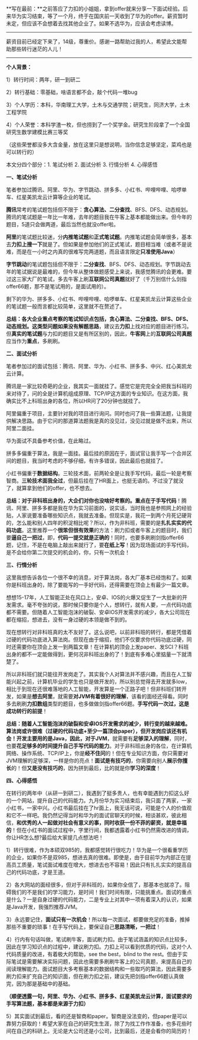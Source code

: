 **写在最前：**之前答应了力扣的小姐姐，拿到offer就来分享一下面试经验。后来华为实习结束，等了一个月，终于在国庆前一天收到了华为的offer。薪资暂时未定，但应该不会想着去找其他企业了。如果不选华为，应该会考虑读博。

------

薪资目前已经定下来了，14级，尊重价。感谢一路帮助过我的人，希望此文能帮助那些转行迷茫的人儿！

------

**个人背景：**

1）转行时间：两年，研一到研二

2）转行基础：零基础，啥语言都不会，敲个代码一堆bug

3）个人学历：本科，华南理工大学，土木与交通学院；研究生，同济大学，土木工程学院

4）个人荣誉：本科学渣一枚，但也捞到了一个奖学金。研究生阶段拿了一个全国研究生数学建模比赛三等奖

（这些荣誉都没多大含金量，放在这里只是想说明，当你信念足够坚定，菜鸡也是可以转行的）

本文分四个部分：1. 笔试分析 2. 面试分析 3. 行情分析 4. 心得感悟

**一、笔试分析**

笔者参加过腾讯、阿里、华为、字节跳动、拼多多、小红书、哔哩哔哩、哈啰单车、红星美凯龙云计算等企业的笔试。

**腾讯**常考的笔试题包括但不限于：**贪心算法、二分查找**、BFS、DFS、动态规划。腾讯的笔试题是一年比一年难，去年的题目我在牛客上基本都能做出来。但今年的题目，5道只会做两道，最后当然也就没offer啦。

**阿里**的笔试题比较迷，分**内推笔试题**和**正式笔试题**。内推笔试题会简单很多，基本去**力扣上搜一下**就是了。但如果是参加他们的正式笔试，题目相当难（或者不是说难，而是在一小时之内真的很难写完两道题，而且语言限定**只准使用Java**）

**字节跳动**的笔试题包括但不限于：**二分查找**、BFS、DFS、动态规划。字节跳动去年的笔试据说是最难的，但今年从整体做题感受上来说，我感觉腾讯的会更难。要过这三家大厂的笔试，多去牛客上刷**互联网公司真题**就好了（千万别信什么剑指offer66题，那不是笔试用的，是面试用的）。

剩下的华为、拼多多、小红书、哔哩哔哩、哈啰单车、红星美凯龙云计算这些企业的笔试题一般而言都比较简单，这里就不在赘述了。

**总结：**各大企业重点考察的笔试知识点包括，**贪心算法、二分查找、BFS、DFS、动态规划**。这类型问题如果没有**解题思路**，建议去**力扣**上找对应的题目进行练习。但**真实的笔试题**与力扣的题目又是有所区别的，因此，**牛客网**上的**互联网公司真题**应当作为**重点**，多刷刷。

**二、面试分析**

笔者参加过的面试包括：腾讯、阿里、华为、小红书、拼多多、中兴、红心美凯龙云计算。

腾讯是一家比较奇葩的企业，我其实一面就挂了。感觉它是完完全全把我当科班的来对待了，问的全是计算机组成原理、TCP/IP这方面的专业知识。在这方面，我确实比不上科班出身的各位，所以HR问了20分钟也就挂了。

阿里偏重于项目，主要针对我的项目进行询问。同时也问了我一些算法题，让我提供解决思路。由于它问的那道算法题我是真的没见过，没见过就是做不出来，所以阿里二面挂。

华为面试不具备参考价值，在此略过。

拼多多偏重于算法，我是一面挂。最后挂的原因在于，面试官让我手写一个合并区间的题目，我当时考虑的不够仔细，有许多错误，因此最后也就挂了。

小红书偏重于**数据结构**。三轮技术面，前两轮全是让我手写代码，最后一轮是考察智商。**三轮技术面我全过**，但最后挂在了HR面上，也挺无语的。不过没了就没了，就算拿到他们的offer，也不想去。

**总结：**对于非科班出身的，大企们对你也没啥好考察的。重点在于**手写代码**！腾讯、阿里、拼多多都是我在华为实习前面的，说实话，当时我也是参照网上的经验贴，人家说要准备哪些知识点，我就去准备。但现实是，我花一到两个月死记硬背的，怎么能和别人四年的积淀相比呢？所以，作为非科班，需要的是**扎扎实实的代码功底**。这里推荐一个**很笨但很有效果**的方法：刷力扣或者牛客上的题目时，我们要**逼自己一把过**，即，**代码一提交就是正确的**！同时，也要多刷刷剑指offer66题，记住，不是在电脑上敲出来就行了，要**在纸上写**！因为现场面试的手写代码，是不会给你第二次提交的机会的，你，只有一次机会！

**三、行情分析**

这里我想告诉各位一个很不幸的消息，对于算法岗，各大厂基本已经饱和了。如果你是科班出身的，除了要能写的一手好代码，还得需要在顶会上有最少一篇文章。

想想15-17年，人工智能正处在风口上，安卓、IOS的火爆又促生了一大批新的开发需求。毫不夸张的说，那时候只要你是个人，想转行，就有人要，一点代码功底都不需要。但随着人工智能泡沫的破裂、安卓IOS开发需求的减少，各大公司现在都在缩招，想进去，没有一身过硬的本领是做不到的。

现在想转行对非科班真的太不友好了。这么说吧，以前非科班的转行，都是凭借着过硬的代码功底进入算法岗。但现在由于缩招，他们不仅要求你代码功底过硬，同时还需要你在顶会上发一到两篇文章！在计算机的顶会上发paper、发SCI？科班出身的都不一定能做得到，更何况非科班出身的了！到底有多难心里掂量一下就清楚了。

所以非科班们就只能往开发岗走了。其实我个人对算法并不感兴趣，而且在人工智能兴起之前，计算机毕业的学生也只是做开发的，所以别总觉得去开发就多low，相比于到现在还很难落地的人工智能，开发算是一个正路子吧！但非科班们转开发，如果是**想去阿里**，就需要**对JVM有着很好的理解**，该看的面经还得看。同时多去刷刷**力扣数组**类型的题目，也多做做剑指offer66题。**手写代码一次过，这是成功转行的前提**！

**总结：**随着人工智能泡沫的破裂和安卓IOS开发需求的减少，转行变的越来越难。算法岗或许很难（过硬的代码功底+至少一篇顶会paper），但开发岗应该还有机会！开发主要用的是Java，因此，对于**JVM**，就需要有**足够深入的理解**，同时，也要**花足够多的时间提升自己手写代码的能力**。对于非科班出身的各位，在计算机网络、操作系统、TCP/IP上，你是**经不住问**的！但在专业知识方面，你只需要对JVM理解的足够深，一样是你的亮点！**面试是有技巧的**，你需要向别人**展示你擅长**的！但**又是没有技巧的**，因为拼到最后，比的就是你**学习的深度**！

**四、心得感悟**

在转行的两年中（从研一到研二），我遇到了挺多贵人，也有幸能遇到力扣这么好的一个网站，提升自己的代码能力。九月份华为实习结束后，我只面了两家，一家小红书，一家中兴。小红书最后挂在了hr面上，我无话可说，可能是个人的价值观和它不一样吧。我仍然记得当时和华为的面试官聊天的时候，相谈甚欢，彼此相信，**和优秀的人一起做对社会有意义的事，同时收获一份不菲的薪资，就是幸福的**！但在小红书的面试过程中，字里行间，我都透露着小红书仍然需改进的情调，你让HR怎么想?最后给大家提几点想法吧！

1）转行很难，作为本硕双985的，我都感觉转行很吃力！华为是一个很看重学历的企业，如果你不是双985，想进去真的很难。即使是，由于目前华为内部正在提高员工质量，笔试面试难度在增大，想进去也不容易！因此只有扎扎实实的提高自己的代码功底，才是王道。

2）各大网站的面经很多，但对于非科班的，如果你全信了，那基本也就凉了。阻碍我们的不是我们的学习能力，是时间！我们时间有限，只能挑重点。面试的重点是什么？一是自身过硬的代码能力，二是专业上对其中一项有着深入的认识，如果是Java开发，我强烈推荐JVM。

3）永远要记住，**面试只有一次机会**！所以每一次面试，都要做充足的准备，推掉那些不重要的琐事！在手写代码上，要保证自己**思路清晰，一把过**！

4）行内有句话叫做，笔试刷牛客，面试刷力扣。由于笔试涵盖的知识点比较多，因此在学习知识点的过程中，建议刷力扣。力扣上可以看到优质的代码，这对个人代码质量的改进，有着极大的帮助，see the best，blind to the rest。但由于实际笔试是需要解决实际问题，因此也需要多刷刷牛客上的公司真题，来提高自己的阅读理解能力。面试题目大多考察基本的数据结构和一些取巧的算法，因此需要多刷力扣来扩充自己的知识面，但在刷力扣之前，建议先把剑指offer66题认真做完，因为那是基础中的基础。

**（顺便透露一句，阿里、华为、小红书、拼多多、红星美凯龙云计算，面试要求的手写算法题，基本都是来源于力扣）**

5）其实面试到最后，看的还是智商和paper。智商是没法变的，但paper是可以靠努力获取的！希望大家在自己的研究生生涯，除了为找工作作准备，也多花些时间在自己的科研上。无论是大公司还是小公司，比到最后，还是会看你的简历的！